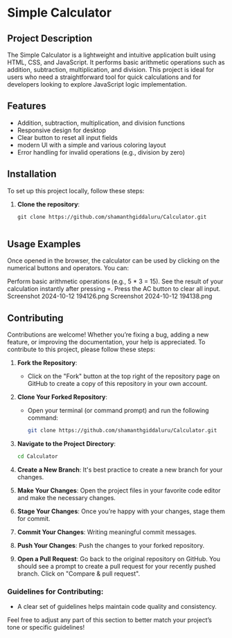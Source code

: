 # Simple Calculator

## Project Description
The Simple Calculator is a lightweight and intuitive application built using HTML, CSS, and JavaScript. It performs basic arithmetic operations such as addition, subtraction, multiplication, and division. This project is ideal for users who need a straightforward tool for quick calculations and for developers looking to explore JavaScript logic implementation.

## Features
- Addition, subtraction, multiplication, and division functions
- Responsive design for desktop 
- Clear button to reset all input fields
- modern UI with a simple and various coloring layout
- Error handling for invalid operations (e.g., division by zero)

## Installation
To set up this project locally, follow these steps:

1. **Clone the repository**:
   ```terminal
   git clone https://github.com/shamanthgiddaluru/Calculator.git


##  Usage Examples
Once opened in the browser, the calculator can be used by clicking on the numerical buttons and operators. You can:

Perform basic arithmetic operations (e.g., 5 * 3 = 15).
See the result of your calculation instantly after pressing =.
Press the AC button to clear all input.
Screenshot 2024-10-12 194126.png
Screenshot 2024-10-12 194138.png

## Contributing

Contributions are welcome! Whether you’re fixing a bug, adding a new feature, or improving the documentation, your help is appreciated. To contribute to this project, please follow these steps:

1. **Fork the Repository**:
   - Click on the "Fork" button at the top right of the repository page on GitHub to create a copy of this repository in your own account.

2. **Clone Your Forked Repository**:
   - Open your terminal (or command prompt) and run the following command:
     ```bash
     git clone https://github.com/shamanthgiddaluru/Calculator.git
     ```

3. **Navigate to the Project Directory**:
   ```bash
   cd Calculator

4. **Create a New Branch**: It's best practice to create a new branch for your changes.

5. **Make Your Changes**: Open the project files in your favorite code editor and make the necessary changes.

6. **Stage Your Changes**: Once you’re happy with your changes, stage them for commit.

7. **Commit Your Changes**:  Writing meaningful commit messages.

8. **Push Your Changes**: Push the changes to your forked repository.

9. **Open a Pull Request**: Go back to the original repository on GitHub. You should see a prompt to create a pull request for your recently pushed branch. Click on "Compare & pull request".

### Guidelines for Contributing:
- A clear set of guidelines helps maintain code quality and consistency.

Feel free to adjust any part of this section to better match your project’s tone or specific guidelines!

